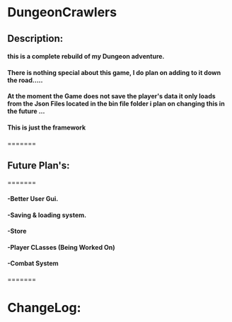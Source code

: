 # DungeonCrawlers
 
## Description:
#### this is a complete rebuild of my Dungeon adventure.
#### There is nothing special about this game, I do plan on adding to it down the road..... 
#### At the moment the Game does not save the player's data it only loads from the Json Files located in the bin file folder i plan on changing this in the future ...
#### This is just the framework 

=======
## Future Plan's:
=======
#### -Better User Gui.
#### -Saving & loading system.
#### -Store
#### -Player CLasses (Being Worked On)
#### -Combat System
=======




# ChangeLog:

